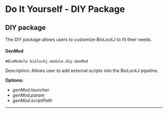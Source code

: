 # Do It Yourself - DIY Package
DIY package 
---
The DIY package allows users to customize BioLockJ to fit their needs. 
#### GenMod
`#BioModule biolockj.module.diy.GenMod`

Description: Allows user to add external scripts into the BioLockJ pipeline.

**Options:**

   - *genMod.launcher* 
   - *genMod.param*
   - *genMod.scriptPath*


---